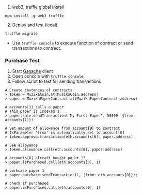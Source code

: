 1. web3, truffle global install
```
npm install -g web3 truffle
```

2. Deploy and test (local)
```bash
truffle migrate
```
  * Use `truffle console` to execute function of contract or send transactions to contract.

### Purchase Test

1. Start [Ganache](http://truffleframework.com/ganache/) client
2. Open console with `truffle console`
3. Follow script to test for sending transactions

```
# Create instances of contracts
> token = MuzikaCoin.at(MuzikaCoin.address)
> paper = MuzikaPaperContract.at(MuzikaPaperContract.address)

# accounts[1] sells a paper
# This paper is indexed 1
> paper.sale.sendTransaction('My First Paper', 50000, {from: accounts[1]})

# Set amount of allowance from account[0] to contract
# txParameter 'from' is automatically set to account[0]
> token.approve.transaction(eth.accounts[0], paper.address)

# See allowance
> token.allowance.call(eth.accounts[0], paper.address)

# accounts[0] alreadt bought paper 1?
> paper.isPurchased.call(eth.accounts[0], 1)

# purhcase paper 1
> paper.purchase.sendTransaction(1, {from: eth.accounts[0]});

# check if purchased
> paper.isPurchased.call(eth.accounts[0], 1)
```